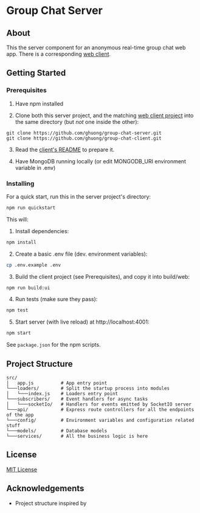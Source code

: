 # Group Chat Server

## About

This the server component for an anonymous real-time group chat web app. There is a corresponding [web client](https://github.com/ghuong/group-chat-client).

## Getting Started

### Prerequisites

1. Have npm installed

2. Clone both this server project, and the matching [web client project](https://github.com/ghuong/group-chat-client) into the same directory (but _not_ one inside the other):

```git
git clone https://github.com/ghuong/group-chat-server.git
git clone https://github.com/ghuong/group-chat-client.git
```

3. Read the [client's README](https://github.com/ghuong/group-chat-client) to prepare it.

4. Have MongoDB running locally (or edit MONGODB_URI environment variable in .env)

### Installing

For a quick start, run this in the server project's directory:

```bash
npm run quickstart
```

This will:

1. Install dependencies:

```bash
npm install
```

2. Create a basic .env file (dev. environment variables):

```bash
cp .env.example .env
```

3. Build the client project (see Prerequisites), and copy it into build/web:

```bash
npm run build:ui
```

4. Run tests (make sure they pass):

```bash
npm test
```

5. Start server (with live reload) at http://localhost:4001:

```bash
npm start
```

See `package.json` for the npm scripts.

## Project Structure

```
src/
│   app.js          # App entry point
└───loaders/        # Split the startup process into modules
│   └───index.js    # Loaders entry point
└───subscribers/    # Event handlers for async tasks
│   └───socketIo/   # Handlers for events emitted by SocketIO server
└───api/            # Express route controllers for all the endpoints of the app
└───config/         # Environment variables and configuration related stuff
└───models/         # Database models
└───services/       # All the business logic is here
```

## License

[MIT License](https://github.com/ghuong/group-chat-server/blob/main/LICENSE)

## Acknowledgements

- Project structure inspired by 
